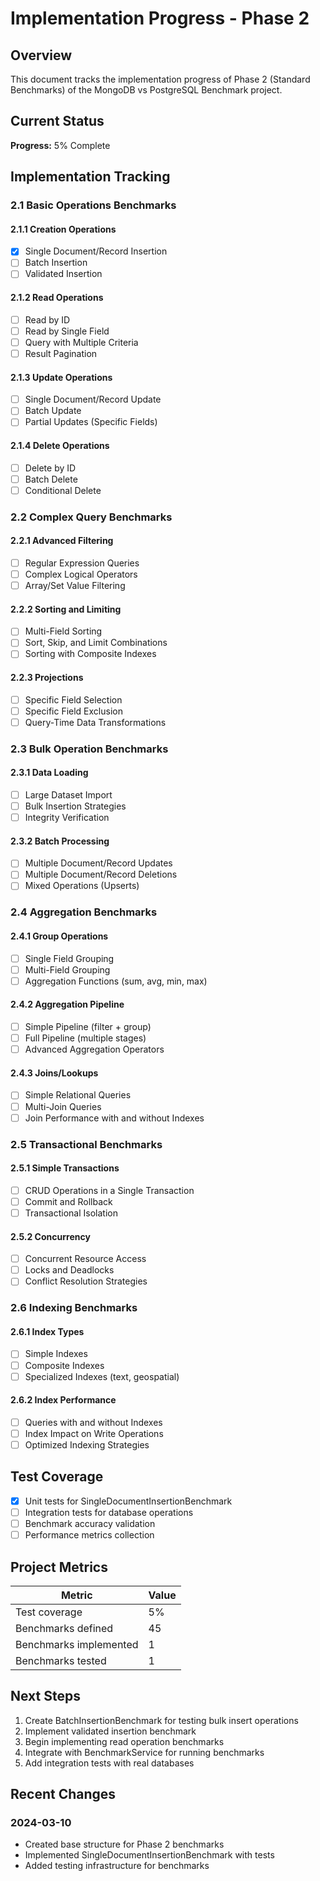 # Implementation Progress - Phase 2

## Overview

This document tracks the implementation progress of Phase 2 (Standard Benchmarks) of the MongoDB vs PostgreSQL Benchmark project.

## Current Status

**Progress:** 5% Complete

## Implementation Tracking

### 2.1 Basic Operations Benchmarks

#### 2.1.1 Creation Operations
- [x] Single Document/Record Insertion
- [ ] Batch Insertion
- [ ] Validated Insertion

#### 2.1.2 Read Operations
- [ ] Read by ID
- [ ] Read by Single Field
- [ ] Query with Multiple Criteria
- [ ] Result Pagination

#### 2.1.3 Update Operations
- [ ] Single Document/Record Update
- [ ] Batch Update
- [ ] Partial Updates (Specific Fields)

#### 2.1.4 Delete Operations
- [ ] Delete by ID
- [ ] Batch Delete
- [ ] Conditional Delete

### 2.2 Complex Query Benchmarks

#### 2.2.1 Advanced Filtering
- [ ] Regular Expression Queries
- [ ] Complex Logical Operators
- [ ] Array/Set Value Filtering

#### 2.2.2 Sorting and Limiting
- [ ] Multi-Field Sorting
- [ ] Sort, Skip, and Limit Combinations
- [ ] Sorting with Composite Indexes

#### 2.2.3 Projections
- [ ] Specific Field Selection
- [ ] Specific Field Exclusion
- [ ] Query-Time Data Transformations

### 2.3 Bulk Operation Benchmarks

#### 2.3.1 Data Loading
- [ ] Large Dataset Import
- [ ] Bulk Insertion Strategies
- [ ] Integrity Verification

#### 2.3.2 Batch Processing
- [ ] Multiple Document/Record Updates
- [ ] Multiple Document/Record Deletions
- [ ] Mixed Operations (Upserts)

### 2.4 Aggregation Benchmarks

#### 2.4.1 Group Operations
- [ ] Single Field Grouping
- [ ] Multi-Field Grouping
- [ ] Aggregation Functions (sum, avg, min, max)

#### 2.4.2 Aggregation Pipeline
- [ ] Simple Pipeline (filter + group)
- [ ] Full Pipeline (multiple stages)
- [ ] Advanced Aggregation Operators

#### 2.4.3 Joins/Lookups
- [ ] Simple Relational Queries
- [ ] Multi-Join Queries
- [ ] Join Performance with and without Indexes

### 2.5 Transactional Benchmarks

#### 2.5.1 Simple Transactions
- [ ] CRUD Operations in a Single Transaction
- [ ] Commit and Rollback
- [ ] Transactional Isolation

#### 2.5.2 Concurrency
- [ ] Concurrent Resource Access
- [ ] Locks and Deadlocks
- [ ] Conflict Resolution Strategies

### 2.6 Indexing Benchmarks

#### 2.6.1 Index Types
- [ ] Simple Indexes
- [ ] Composite Indexes
- [ ] Specialized Indexes (text, geospatial)

#### 2.6.2 Index Performance
- [ ] Queries with and without Indexes
- [ ] Index Impact on Write Operations
- [ ] Optimized Indexing Strategies

## Test Coverage

- [x] Unit tests for SingleDocumentInsertionBenchmark
- [ ] Integration tests for database operations
- [ ] Benchmark accuracy validation
- [ ] Performance metrics collection

## Project Metrics

| Metric | Value |
|--------|-------|
| Test coverage | 5% |
| Benchmarks defined | 45 |
| Benchmarks implemented | 1 |
| Benchmarks tested | 1 |

## Next Steps

1. Create BatchInsertionBenchmark for testing bulk insert operations
2. Implement validated insertion benchmark
3. Begin implementing read operation benchmarks
4. Integrate with BenchmarkService for running benchmarks
5. Add integration tests with real databases

## Recent Changes

### 2024-03-10
- Created base structure for Phase 2 benchmarks
- Implemented SingleDocumentInsertionBenchmark with tests
- Added testing infrastructure for benchmarks 